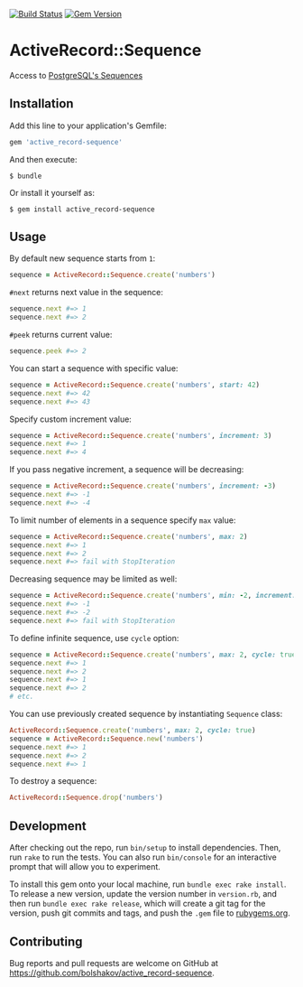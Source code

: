 [![Build Status](https://travis-ci.org/bolshakov/active_record-sequence.svg?branch=master)](https://travis-ci.org/bolshakov/active_record-sequence)
[![Gem Version](https://badge.fury.io/rb/active_record-sequence.svg)](https://badge.fury.io/rb/active_record-sequence)

# ActiveRecord::Sequence

Access to [PostgreSQL's Sequences](https://www.postgresql.org/docs/8.1/static/sql-createsequence.html)

## Installation

Add this line to your application's Gemfile:

```ruby
gem 'active_record-sequence'
```

And then execute:

    $ bundle

Or install it yourself as:

    $ gem install active_record-sequence

## Usage

By default new sequence starts from `1`:

```ruby
sequence = ActiveRecord::Sequence.create('numbers')
```

`#next` returns next value in the sequence:

```ruby
sequence.next #=> 1
sequence.next #=> 2
```

`#peek` returns current value:

```ruby
sequence.peek #=> 2
```

You can start a sequence with specific value:

```ruby
sequence = ActiveRecord::Sequence.create('numbers', start: 42)
sequence.next #=> 42
sequence.next #=> 43
```

Specify custom increment value:

```ruby
sequence = ActiveRecord::Sequence.create('numbers', increment: 3)
sequence.next #=> 1
sequence.next #=> 4
```

If you pass negative increment, a sequence will be decreasing:

```ruby
sequence = ActiveRecord::Sequence.create('numbers', increment: -3)
sequence.next #=> -1
sequence.next #=> -4
```

To limit number of elements in a sequence specify `max` value:  

```ruby
sequence = ActiveRecord::Sequence.create('numbers', max: 2)
sequence.next #=> 1
sequence.next #=> 2
sequence.next #=> fail with StopIteration
```

Decreasing sequence may be limited as well:

```ruby
sequence = ActiveRecord::Sequence.create('numbers', min: -2, increment: -1)
sequence.next #=> -1
sequence.next #=> -2
sequence.next #=> fail with StopIteration
```

To define infinite sequence, use `cycle` option:

```ruby
sequence = ActiveRecord::Sequence.create('numbers', max: 2, cycle: true)
sequence.next #=> 1
sequence.next #=> 2
sequence.next #=> 1
sequence.next #=> 2
# etc.
```

You can use previously created sequence by instantiating `Sequence` class:

```ruby
ActiveRecord::Sequence.create('numbers', max: 2, cycle: true)
sequence = ActiveRecord::Sequence.new('numbers')
sequence.next #=> 1
sequence.next #=> 2
sequence.next #=> 1
```

To destroy a sequence:

```ruby
ActiveRecord::Sequence.drop('numbers')
```

## Development

After checking out the repo, run `bin/setup` to install dependencies. Then, run `rake` to run the tests.
You can also run `bin/console` for an interactive prompt that will allow you to experiment.

To install this gem onto your local machine, run `bundle exec rake install`. To release a
new version, update the version number in `version.rb`, and then run `bundle exec rake release`,
which will create a git tag for the version, push git commits and tags, and push the `.gem`
file to [rubygems.org](https://rubygems.org).


## Contributing

Bug reports and pull requests are welcome on GitHub at https://github.com/bolshakov/active_record-sequence.

